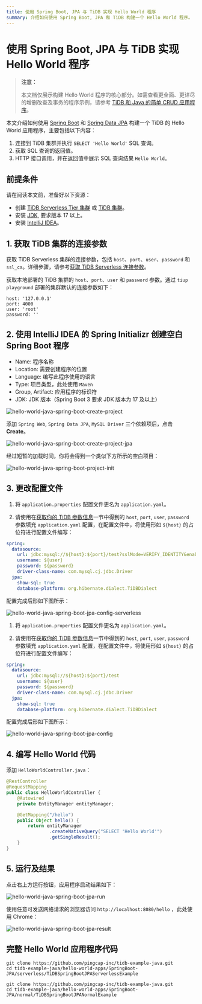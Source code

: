 ```yaml
---
title: 使用 Spring Boot, JPA 与 TiDB 实现 Hello World 程序
summary: 介绍如何使用 Spring Boot, JPA 和 TiDB 构建一个 Hello World 程序。
---
```


<!-- markdownlint-disable MD029 -->

# 使用 Spring Boot, JPA 与 TiDB 实现 Hello World 程序

> **注意：**
>
> 本文档仅展示构建 Hello World 程序的核心部分。如需查看更全面、更详尽的增删改查及事务的程序示例，请参考 [TiDB 和 Java 的简单 CRUD 应用程序](/develop/dev-guide-sample-application-java.md)。

本文介绍如何使用 [Spring Boot](https://spring.io/projects/spring-boot) 和 [Spring Data JPA](https://spring.io/projects/spring-data-jpa) 构建一个 TiDB 的 Hello World 应用程序，主要包括以下内容：

1. 连接到 TiDB 集群并执行 `SELECT 'Hello World'` SQL 查询。
2. 获取 SQL 查询的返回值。
3. HTTP 接口调用，并在返回值中展示 SQL 查询结果 `Hello World`。

## 前提条件

请在阅读本文前，准备好以下资源：

- 创建 [TiDB Serverless Tier 集群](/develop/dev-guide-build-cluster-in-cloud.md) 或 [TiDB 集群](/quick-start-with-tidb.md)。
- 安装 [JDK](https://openjdk.org/projects/jdk/17/), 要求版本 17 以上。
- 安装 [IntelliJ IDEA](https://www.jetbrains.com/idea/)。

## 1. 获取 TiDB 集群的连接参数

<SimpleTab groupId="deploy-platform">
<div label="TiDB Serverless 集群" value="serverless">

获取 TiDB Serverless 集群的连接参数，包括 `host`、`port`、`user`、`password` 和 `ssl_ca`。详细步骤，请参考[获取 TiDB Serverless 连接参数](https://docs.pingcap.com/tidbcloud/connect-via-standard-connection-serverless#obtain-tidb-serverless-connection-parameter)。

</div>

<div label="本地集群" value="self-hosted">

获取本地部署的 TiDB 集群的 `host`、`port`、`user` 和 `password` 参数。通过 `tiup playground` 部署的集群默认的连接参数如下：

```properties
host: '127.0.0.1'
port: 4000
user: 'root'
password: ''
```

</div>
</SimpleTab>

## 2. 使用 IntelliJ IDEA 的 Spring Initializr 创建空白 Spring Boot 程序

- Name: 程序名称
- Location: 需要创建程序的位置
- Language: 编写此程序使用的语言
- Type: 项目类型，此处使用 `Maven`
- Group, Artifact: 应用程序的标识符
- JDK: JDK 版本（Spring Boot 3 要求 JDK 版本为 17 及以上）

![hello-world-java-spring-boot-create-project](/media/develop/hello-world-java-spring-boot-create-project.jpg)

添加 `Spring Web`, `Spring Data JPA`, `MySQL Driver` 三个依赖项后，点击 **Create**。

![hello-world-java-spring-boot-create-project-jpa](/media/develop/hello-world-java-spring-boot-create-project-jpa.jpg)

经过短暂的加载时间，你将会得到一个类似下方所示的空白项目：

![hello-world-java-spring-boot-project-init](/media/develop/hello-world-java-spring-boot-project-init.jpg)

## 3. 更改配置文件

<SimpleTab groupId="deploy-platform">
<div label="使用 TiDB Serverless 集群" value="serverless">

1. 将 `application.properties` 配置文件更名为 `application.yaml`。

2. 请使用在[获取你的 TiDB 参数信息](#获取你的-tidb-参数信息)一节中得到的 `host`, `port`, `user`, `password` 参数填充 `application.yaml` 配置，在配置文件中，将使用形如 `${host}` 的占位符进行配置文件编写：

```yaml
spring:
  datasource:
    url: jdbc:mysql://${host}:${port}/test?sslMode=VERIFY_IDENTITY&enabledTLSProtocols=TLSv1.2,TLSv1.3
    username: ${user}
    password: ${password}
    driver-class-name: com.mysql.cj.jdbc.Driver
  jpa:
    show-sql: true
    database-platform: org.hibernate.dialect.TiDBDialect
```

配置完成后形如下图所示：

![hello-world-java-spring-boot-jpa-config-serverless](/media/develop/hello-world-java-spring-boot-jpa-config-serverless.jpeg)

</div>

<div label="使用本地测试集群" value="self-hosted">

1. 将 `application.properties` 配置文件更名为 `application.yaml`。

2. 请使用在[获取你的 TiDB 参数信息](#获取你的-tidb-参数信息)一节中得到的 `host`, `port`, `user`, `password` 参数填充 `application.yaml` 配置，在配置文件中，将使用形如 `${host}` 的占位符进行配置文件编写：

```yaml
spring:
  datasource:
    url: jdbc:mysql://${host}:${port}/test
    username: ${user}
    password: ${password}
    driver-class-name: com.mysql.cj.jdbc.Driver
  jpa:
    show-sql: true
    database-platform: org.hibernate.dialect.TiDBDialect
```

配置完成后形如下图所示：

![hello-world-java-spring-boot-jpa-config](/media/develop/hello-world-java-spring-boot-jpa-config.jpg)

</div>
</SimpleTab>

## 4. 编写 Hello World 代码

添加 `HelloWorldController.java`：

```java
@RestController
@RequestMapping
public class HelloWorldController {
    @Autowired
    private EntityManager entityManager;

    @GetMapping("/hello")
    public Object hello() {
        return entityManager
                .createNativeQuery("SELECT 'Hello World'")
                .getSingleResult();
    }
}
```

## 5. 运行及结果

点击右上方运行按钮，应用程序启动结果如下：

![hello-world-java-spring-boot-jpa-run](/media/develop/hello-world-java-spring-boot-jpa-run.jpg)

使用任意可发送网络请求的浏览器访问 `http://localhost:8080/hello` ，此处使用 Chrome：

![hello-world-java-spring-boot-jpa-result](/media/develop/hello-world-java-spring-boot-jpa-result.jpg)

## 完整 Hello World 应用程序代码

<SimpleTab groupId="deploy-platform">
<div label="TiDB Serverless 集群示例" value="serverless">

```shell
git clone https://github.com/pingcap-inc/tidb-example-java.git
cd tidb-example-java/hello-world-apps/SpringBoot-JPA/serverless/TiDBSpringBootJPAServerlessExample
```

</div>

<div label="使用本地测试集群示例" value="self-hosted">

```shell
git clone https://github.com/pingcap-inc/tidb-example-java.git
cd tidb-example-java/hello-world-apps/SpringBoot-JPA/normal/TiDBSpringBootJPANormalExample
```

</div>
</SimpleTab>

